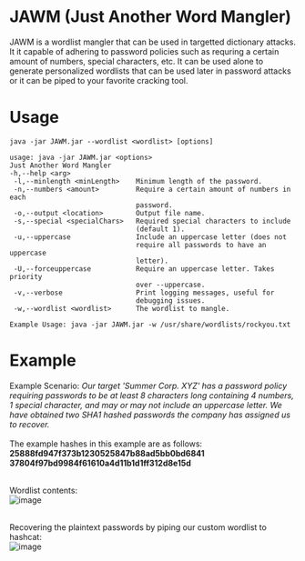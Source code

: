 # JAWM (Just Another Word Mangler)
JAWM is a wordlist mangler that can be used in targetted dictionary attacks. It it capable of adhering to password policies such as requring a certain amount of numbers, special characters, etc. It can be used alone to generate personalized wordlists that can be used later in password attacks or it can be piped to your favorite cracking tool.

# Usage
```java -jar JAWM.jar --wordlist <wordlist> [options]```
```
usage: java -jar JAWM.jar <options>
Just Another Word Mangler
-h,--help <arg>
 -l,--minlength <minLength>    Minimum length of the password.
 -n,--numbers <amount>         Require a certain amount of numbers in each
                               password.
 -o,--output <location>        Output file name.
 -s,--special <specialChars>   Required special characters to include
                               (default 1).
 -u,--uppercase                Include an uppercase letter (does not
                               require all passwords to have an uppercase
                               letter).
 -U,--forceuppercase           Require an uppercase letter. Takes priority
                               over --uppercase.
 -v,--verbose                  Print logging messages, useful for
                               debugging issues.
 -w,--wordlist <wordlist>      The wordlist to mangle.

Example Usage: java -jar JAWM.jar -w /usr/share/wordlists/rockyou.txt
```

# Example
Example Scenario: _Our target 'Summer Corp. XYZ' has a password policy requiring passwords to be at least 8 characters long containing 4 numbers, 1 special character, and may or may not include an uppercase letter. We have obtained two SHA1 hashed passwords the company has assigned us to recover._
<br><br>The example hashes in this example are as follows:
<br>**25888fd947f373b1230525847b88ad5bb0bd6841**
<br>**37804f97bd9984f61610a4d11b1d1ff312d8e15d**

<br>Wordlist contents:<br>
![image](https://github.com/Brandonjja/JAWM/assets/24996940/690face8-3b76-492d-9e5b-917c755da513)

<br>Recovering the plaintext passwords by piping our custom wordlist to hashcat:<br>
![image](https://github.com/Brandonjja/JAWM/assets/24996940/44c98123-a6e7-4707-bd63-dc9b40ab0d19)

